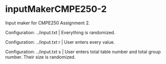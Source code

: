 # inputMakerCMPE250-2
Input maker for CMPE250 Assignment 2.

Configuration: ../input.txt | Everything is randomized.

Configuration: ../input.txt r | User enters every value.

Configuration: ../input.txt s | User enters total table number and total group number. Their size is randomized.
